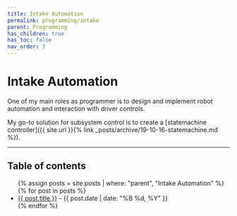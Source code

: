 ```yaml
---
title: Intake Automation
permalink: programming/intake
parent: Programming
has_children: true
has_toc: false
nav_order: 3
---
```


# Intake Automation

One of my main roles as programmer is to design and implement robot automation
and interaction with driver controls.

My go-to solution for subsystem control is to create a [statemachine
controller]({{ site.url }}{% link _posts/archive/19-10-16-statemachine.md %}).

---

<h2 class="text-delta">Table of contents</h2>

<ul id="markdown-toc">
	{% assign posts = site.posts | where: "parent", "Intake Automation" %}
	{% for post in posts %}
	<li>
		<a href="{{ post.url | absolute_url }}">{{ post.title }}</a> 
		- {{ post.date | date: "%B %d, %Y" }}
	</li>
	{% endfor %}
</ul>
